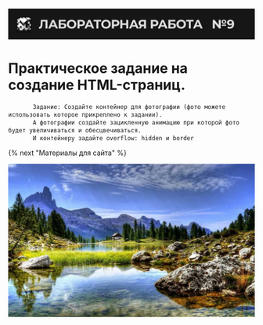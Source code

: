 ![alt MATE Programming Lab](https://github.com/MATE-Programming/Lab_logo/blob/main/lab_9.svg?raw=true)
# Практическое задание на создание HTML-страниц.
           Задание: Создайте контейнер для фотографии (фото можете использовать которое прикреплено к задании). 
           А фотографии создайте зацикленную анимацию при которой фото будет увеличиваться и обесцвечиваться. 
           И контейнеру задайте overflow: hidden и border

{% next "Материалы для сайта" %}

![alt MATE Programming Lab](https://github.com/MATE-Programming/Lab_logo/blob/main/FER_9/bandicam%202021-06-01%2015-15-20-868.jpg?raw=true)
